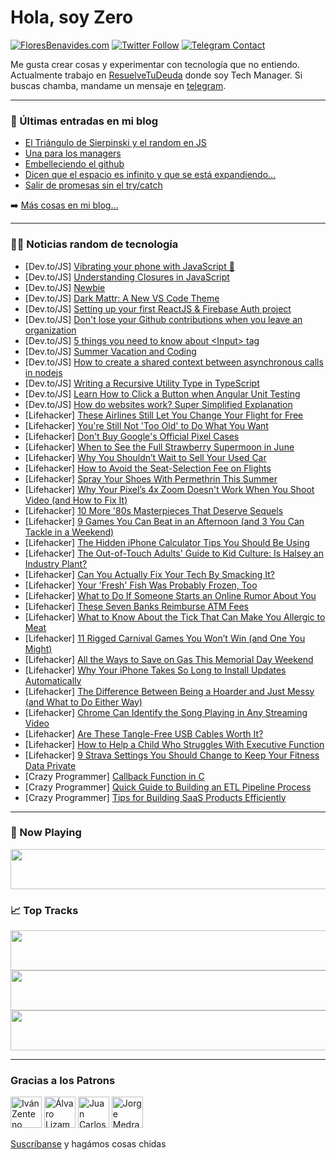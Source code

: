 # Hola, soy Zero

[![FloresBenavides.com](https://img.shields.io/website?down_message=oops&label=MiBlog&style=for-the-badge&up_message=online&url=https%3A%2F%2Ffloresbenavides.com)](https://floresbenavides.com) [![Twitter Follow](https://img.shields.io/twitter/follow/ZeroDragon?color=%231DA1F2&label=Follow&logo=twitter&logoColor=ffffff&style=for-the-badge)](https://twitter.com/zerodragon) [![Telegram Contact](https://img.shields.io/badge/escr%C3%ADbeme-ZeroDragon-%2326A5E4?style=for-the-badge&logo=telegram)](https://t.me/zerodragon)

Me gusta crear cosas y experimentar con tecnología que no entiendo.
Actualmente trabajo en [ResuelveTuDeuda](http://github.com/resuelve) donde soy Tech Manager.
Si buscas chamba, mandame un mensaje en [telegram](https://t.me/zerodragon).

---

### 📕 Últimas entradas en mi blog
<!-- BLOG-POST-LIST:START -->
- [El Triángulo de Sierpinski y el random en JS](https://floresbenavides.com/el-triangulo-de-sierpinski-y-el-random-en-js/)
- [Una para los managers](https://floresbenavides.com/una-para-los-managers/)
- [Embelleciendo el github](https://floresbenavides.com/embelleciendo-el-github/)
- [Dicen que el espacio es infinito y que se está expandiendo…](https://floresbenavides.com/dicen-que-el-espacio-es-infinito-y-que-se-esta-expandiendo/)
- [Salir de promesas sin el try/catch](https://floresbenavides.com/salir-de-promesas-sin-el-try-catch/)
<!-- BLOG-POST-LIST:END -->

➡️ [Más cosas en mi blog...](https://floresbenavides.com)

---

### 👨‍💻 Noticias random de tecnología
<!-- TECH-POSTS:START -->
- [Dev.to/JS] [Vibrating your phone with JavaScript 📱](https://dev.to/codewithsnowbit/vibrating-your-phone-with-javascript-b30)
- [Dev.to/JS] [Understanding Closures in JavaScript](https://dev.to/maitrakhatri/understanding-closures-in-javascript-21pl)
- [Dev.to/JS] [Newbie](https://dev.to/cicinati/newbie-2n3h)
- [Dev.to/JS] [Dark Mattr: A New VS Code Theme](https://dev.to/tamojay/dark-mattr-a-new-vs-code-theme-2i0a)
- [Dev.to/JS] [Setting up your first ReactJS &amp; Firebase Auth project](https://dev.to/catevee/setting-up-your-first-reactjs-firebase-auth-project-4i0j)
- [Dev.to/JS] [Don&#39;t lose your Github contributions when you leave an organization](https://dev.to/bhatvikrant/dont-lose-your-github-contributions-when-you-leave-an-organization-10pf)
- [Dev.to/JS] [5 things you need to know about &lt;Input&gt; tag](https://dev.to/fidalmathew/5-things-you-need-to-know-about-tag-3a40)
- [Dev.to/JS] [Summer Vacation and Coding](https://dev.to/sanjaysinghrajpoot/summer-vacation-and-coding-107h)
- [Dev.to/JS] [How to create a shared context between asynchronous calls in nodejs](https://dev.to/pahanperera/how-to-create-a-shared-context-between-asynchronous-calls-in-nodejs-4kim)
- [Dev.to/JS] [Writing a Recursive Utility Type in TypeScript](https://dev.to/knyzorg/writing-a-nested-omit-utility-type-in-typescript-20me)
- [Dev.to/JS] [Learn How to Click a Button when Angular Unit Testing](https://dev.to/braydoncoyer/learn-how-to-click-a-button-when-angular-unit-testing-3mb9)
- [Dev.to/JS] [How do websites work? Super Simplified Explanation](https://dev.to/chandanbsd/how-do-websites-work-super-simplified-explanation-2eha)
- [Lifehacker] [These Airlines Still Let You Change Your Flight for Free](https://lifehacker.com/these-airlines-still-let-you-change-your-flight-for-fre-1848987886)
- [Lifehacker] [You&#39;re Still Not &#39;Too Old&#39; to Do What You Want](https://lifehacker.com/stop-thinking-youre-too-old-to-do-what-you-want-to-do-1848987700)
- [Lifehacker] [Don&#39;t Buy Google&#39;s Official Pixel Cases](https://lifehacker.com/dont-buy-googles-official-pixel-cases-1848987227)
- [Lifehacker] [When to See the Full Strawberry Supermoon in June](https://lifehacker.com/when-to-see-the-full-strawberry-supermoon-in-june-1848987372)
- [Lifehacker] [Why You Shouldn’t Wait to Sell Your Used Car](https://lifehacker.com/why-you-shouldn-t-wait-to-sell-your-used-car-1848986523)
- [Lifehacker] [How to Avoid the Seat-Selection Fee on Flights](https://lifehacker.com/how-to-avoid-the-seat-selection-fee-on-flights-1848986404)
- [Lifehacker] [Spray Your Shoes With Permethrin This Summer](https://lifehacker.com/spray-your-shoes-with-permethrin-this-summer-1848986173)
- [Lifehacker] [Why Your Pixel’s 4x Zoom Doesn&#39;t Work When You Shoot Video &lpar;and How to Fix It&rpar;](https://lifehacker.com/why-your-pixel-s-4x-zoom-doesnt-work-when-you-shoot-vid-1848986470)
- [Lifehacker] [10 More &#39;80s Masterpieces That Deserve Sequels](https://lifehacker.com/10-more-80s-masterpieces-that-deserve-sequels-1848979835)
- [Lifehacker] [9 Games You Can Beat in an Afternoon &lpar;and 3 You Can Tackle in a Weekend&rpar;](https://lifehacker.com/9-games-you-can-beat-in-an-afternoon-and-3-you-can-tac-1848939148)
- [Lifehacker] [The Hidden iPhone Calculator Tips You Should Be Using](https://lifehacker.com/the-hidden-iphone-calculator-tips-you-should-be-using-1848985678)
- [Lifehacker] [The Out-of-Touch Adults&#39; Guide to Kid Culture: Is Halsey an Industry Plant?](https://lifehacker.com/the-out-of-touch-adults-guide-to-kid-culture-is-halsey-1848984854)
- [Lifehacker] [Can You Actually Fix Your Tech By Smacking It?](https://lifehacker.com/can-you-actually-fix-your-tech-by-smacking-it-1848983083)
- [Lifehacker] [Your &#39;Fresh&#39; Fish Was Probably Frozen, Too](https://lifehacker.com/your-fresh-fish-was-probably-frozen-too-1848983328)
- [Lifehacker] [What to Do If Someone Starts an Online Rumor About You](https://lifehacker.com/what-to-do-if-someone-starts-an-online-rumor-about-you-1848983104)
- [Lifehacker] [These Seven Banks Reimburse ATM Fees](https://lifehacker.com/these-seven-banks-reimburse-atm-fees-1848982111)
- [Lifehacker] [What to Know About the Tick That Can Make You Allergic to Meat](https://lifehacker.com/what-to-know-about-the-tick-that-can-make-you-allergic-1848982558)
- [Lifehacker] [11 Rigged Carnival Games You Won’t Win &lpar;and One You Might&rpar;](https://lifehacker.com/11-rigged-carnival-games-you-won-t-win-and-one-you-mig-1848978227)
- [Lifehacker] [All the Ways to Save on Gas This Memorial Day Weekend](https://lifehacker.com/all-the-ways-to-save-on-gas-this-memorial-day-weekend-1848982450)
- [Lifehacker] [Why Your iPhone Takes So Long to Install Updates Automatically](https://lifehacker.com/why-your-iphone-takes-so-long-to-install-updates-automa-1848982208)
- [Lifehacker] [The Difference Between Being a Hoarder and Just Messy &lpar;and What to Do Either Way&rpar;](https://lifehacker.com/the-difference-between-being-a-hoarder-and-just-messy-1848981899)
- [Lifehacker] [Chrome Can Identify the Song Playing in Any Streaming Video](https://lifehacker.com/chrome-can-identify-the-song-playing-in-any-streaming-v-1848981380)
- [Lifehacker] [Are These Tangle-Free USB Cables Worth It?](https://lifehacker.com/are-these-tangle-free-usb-cables-worth-it-1848980704)
- [Lifehacker] [How to Help a Child Who Struggles With Executive Function](https://lifehacker.com/how-to-help-a-child-who-struggles-with-executive-functi-1848979094)
- [Lifehacker] [9 Strava Settings You Should Change to Keep Your Fitness Data Private](https://lifehacker.com/9-strava-settings-you-should-change-to-keep-your-fitnes-1848979818)
- [Crazy Programmer] [Callback Function in C](https://www.thecrazyprogrammer.com/2022/05/callback-function-in-c.html)
- [Crazy Programmer] [Quick Guide to Building an ETL Pipeline Process](https://www.thecrazyprogrammer.com/2022/05/quick-guide-to-building-an-etl-pipeline-process.html)
- [Crazy Programmer] [Tips for Building SaaS Products Efficiently](https://www.thecrazyprogrammer.com/2022/05/tips-for-building-saas-products-efficiently.html)<!-- TECH-POSTS:END -->

---

### 🎵 Now Playing
<a href="https://spotify-now-playing-dun.vercel.app/now-playing?open"><img src="https://spotify-now-playing-dun.vercel.app/now-playing" width="540" height="64"></a>

### 📈 Top Tracks
<a href="https://spotify-now-playing-dun.vercel.app/top-tracks?i=1&open"><img src="https://spotify-now-playing-dun.vercel.app/top-tracks?i=1" width="540" height="64"></a>
<a href="https://spotify-now-playing-dun.vercel.app/top-tracks?i=2&open"><img src="https://spotify-now-playing-dun.vercel.app/top-tracks?i=2" width="540" height="64"></a>
<a href="https://spotify-now-playing-dun.vercel.app/top-tracks?i=3&open"><img src="https://spotify-now-playing-dun.vercel.app/top-tracks?i=3" width="540" height="64"></a>

---

### Gracias a los Patrons
[<img src="https://avatars.githubusercontent.com/u/243380?v=4" alt="Iván Zenteno" width="50px">](https://github.com/k001) [<img src="https://avatars.githubusercontent.com/u/19955639?v=4" alt="Álvaro Lizama" width="50px">](https://github.com/alvarolizama) [<img src="https://avatars.githubusercontent.com/u/2718753?v=4" alt="Juan Carlos Ruiz" width="50px">](https://github.com/JuanCrg90) [<img src="https://avatars.githubusercontent.com/u/37025?v=4" alt="Jorge Medrano" width="50px">](https://github.com/h1pp1e) 

[Suscríbanse](https://www.patreon.com/zerodragon) y hagámos cosas chidas
